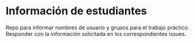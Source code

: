 # Información de estudiantes

Repo para informar nombres de usuario y grupos para el trabajo práctico. Responder con la información solicitada en los correspondientes issues.
